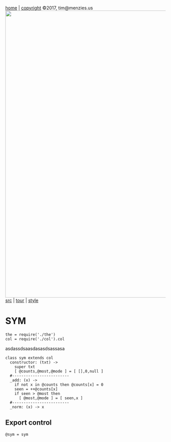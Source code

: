 [home](http://tiny.cc/koff) |
[copyright](https://github.com/koffee/script/blob/master/LICENSE.md) &copy;2017, tim&commat;menzies.us<br>
[<img width=900 src=https://raw.githubusercontent.com/koffee/script/master/img/head.png>](http://tiny.cc/koffee)<br>
[src](https://github.com/koffee/script/tree/master/lib) |
[tour](https://github.com/koffee/script/blob/master/docs/TOUR.md) |
[style](https://github.com/koffee/script/blob/master/docs/STYLE.md) 

# SYM 

    the = require('./the')
    col = require('./col').col

asdassdsaasdasasdsassasa

    class sym extends col
      constructor: (txt) ->
        super txt
        [ @counts,@most,@mode ] = [ [],0,null ]
      #-------------------------
      _add: (x) ->
        if not x in @counts then @counts[x] = 0
        seen = ++@counts[x]
        if seen > @most then
          [ @most,@mode ] = [ seen,x ] 
      #-------------------------
      _norm: (x) -> x

## Export control

    @sym = sym
